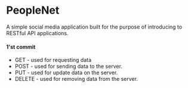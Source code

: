 # PeopleNet
A simple social media application built for the purpose of introducing to RESTful API applications.

#### 1'st commit
 - GET - used for requesting data
 - POST - used for sending data to the server.
 - PUT - used for update data on the server.
 - DELETE - used for removing data from the server.
